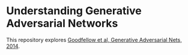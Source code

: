 # Understanding Generative Adversarial Networks

This repository explores [Goodfellow et al, Generative Adversarial Nets, 2014](https://arxiv.org/abs/1406.2661). 
